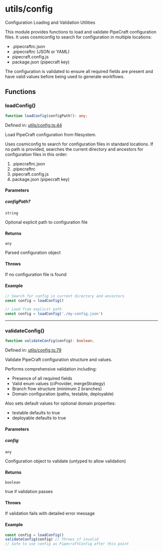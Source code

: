 # utils/config

Configuration Loading and Validation Utilities

This module provides functions to load and validate PipeCraft configuration files.
It uses cosmiconfig to search for configuration in multiple locations:
- .pipecraftrc.json
- .pipecraftrc (JSON or YAML)
- pipecraft.config.js
- package.json (pipecraft key)

The configuration is validated to ensure all required fields are present
and have valid values before being used to generate workflows.

## Functions

### loadConfig()

```ts
function loadConfig(configPath?): any;
```

Defined in: [utils/config.ts:44](https://github.com/jamesvillarrubia/pipecraft/blob/4c8257c45ffc880272b225e3f335e5026e96be2e/src/utils/config.ts#L44)

Load PipeCraft configuration from filesystem.

Uses cosmiconfig to search for configuration files in standard locations.
If no path is provided, searches the current directory and ancestors for
configuration files in this order:
1. .pipecraftrc.json
2. .pipecraftrc
3. pipecraft.config.js
4. package.json (pipecraft key)

#### Parameters

##### configPath?

`string`

Optional explicit path to configuration file

#### Returns

`any`

Parsed configuration object

#### Throws

If no configuration file is found

#### Example

```typescript
// Search for config in current directory and ancestors
const config = loadConfig()

// Load from explicit path
const config = loadConfig('./my-config.json')
```

***

### validateConfig()

```ts
function validateConfig(config): boolean;
```

Defined in: [utils/config.ts:79](https://github.com/jamesvillarrubia/pipecraft/blob/4c8257c45ffc880272b225e3f335e5026e96be2e/src/utils/config.ts#L79)

Validate PipeCraft configuration structure and values.

Performs comprehensive validation including:
- Presence of all required fields
- Valid enum values (ciProvider, mergeStrategy)
- Branch flow structure (minimum 2 branches)
- Domain configuration (paths, testable, deployable)

Also sets default values for optional domain properties:
- testable defaults to true
- deployable defaults to true

#### Parameters

##### config

`any`

Configuration object to validate (untyped to allow validation)

#### Returns

`boolean`

true if validation passes

#### Throws

If validation fails with detailed error message

#### Example

```typescript
const config = loadConfig()
validateConfig(config) // Throws if invalid
// Safe to use config as PipecraftConfig after this point
```
